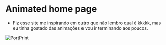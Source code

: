 # Animated home page
- Fiz esse site me inspirando em outro que não lembro qual é kkkkk, mas eu tinha gostado das animações e vou ir terminando aos poucos.

![PortPrint](https://user-images.githubusercontent.com/91232437/155881216-9fe24782-0142-4543-8147-4828edef0290.png)
